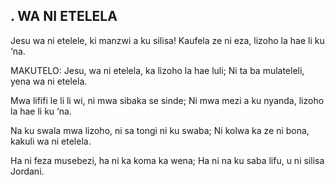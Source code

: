 ## . WA NI ETELELA

Jesu wa ni etelele, ki manzwi a ku silisa!
Kaufela ze ni eza, lizoho la hae li ku ‘na.

MAKUTELO:
Jesu, wa ni etelela, ka lizoho la hae luli;
Ni ta ba mulateleli, yena wa ni etelela.


Mwa lififi le li li wi, ni mwa sibaka se sinde;
Ni mwa mezi a ku nyanda, lizoho la hae li ku ‘na.


Na ku swala mwa lizoho, ni sa tongi ni ku swaba;
Ni kolwa ka ze ni bona, kakuli wa ni etelela.


Ha ni feza musebezi, ha ni ka koma ka wena;
Ha ni na ku saba lifu, u ni silisa Jordani.

